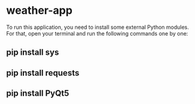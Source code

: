 # weather-app

To run this application, you need to install some external Python modules. For that, open your terminal and run the following commands one by one:



  pip install sys
  -
  pip install requests
  -
  pip install PyQt5
  -
